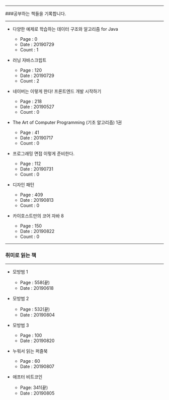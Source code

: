 * * *

###공부하는 책들을 기록합니다.

* * *

- 다양한 예제로 학습하는 데이터 구조와 알고리즘 for Java
  - Page : 0
  - Date : 20190729
  - Count : 1

- 러닝 자바스크립트
  - Page : 120
  - Date : 20190729
  - Count : 2

- 네이버는 이렇게 한다! 프론트엔드 개발 시작하기
  - Page : 218
  - Date : 20190527
  - Count : 0

- The Art of Computer Programming (기초 알고리즘) 1권
  - Page : 41
  - Date : 20190717
  - Count : 0  

- 프로그래밍 면접 이렇게 준비한다.
  - Page : 112
  - Date : 20190731
  - Count : 0

- 디자인 패턴
  - Page : 409
  - Date : 20190813
  - Count : 0

- 카이호스트만의 코어 자바 8
  - Page : 150
  - Date : 20190822
  - Count : 0

* * *

### 취미로 읽는 책

* * *

- 모방범 1
  - Page : 558(끝)
  - Date : 20190618

- 모방범 2
  - Page : 532(끝)
  - Date : 20190804

- 모방범 3
  - Page : 100
  - Date : 20190820

- 누워서 읽는 퍼즐북
  - Page : 60
  - Date : 20190807

- 애프터 비트코인
  - Page: 341(끝)
  - Date : 20190805
